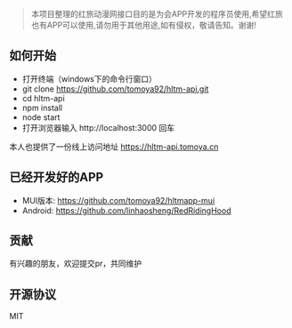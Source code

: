 > 本项目整理的红旅动漫网接口目的是为会APP开发的程序员使用,希望红旅也有APP可以使用,请勿用于其他用途,如有侵权，敬请告知。谢谢!

## 如何开始

- 打开终端（windows下的命令行窗口）
- git clone https://github.com/tomoya92/hltm-api.git
- cd hltm-api
- npm install 
- node start
- 打开浏览器输入 http://localhost:3000 回车

本人也提供了一份线上访问地址 https://hltm-api.tomoya.cn 

## 已经开发好的APP

- MUI版本: https://github.com/tomoya92/hltmapp-mui 
- Android: https://github.com/linhaosheng/RedRidingHood 

## 贡献

有兴趣的朋友，欢迎提交pr，共同维护

## 开源协议

MIT
